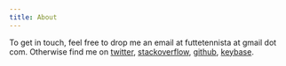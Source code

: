 ```yaml
---
title: About
---
```


To get in touch, feel free to drop me an email at futtetennista at gmail dot com.
Otherwise find me on [twitter](https://twitter.com/futtetennista),
[stackoverflow](https://stackoverflow.com/story/futtetennista),
[github](https://github.com/futtetennista),
[keybase](https://keybase.io/futtetennista).
